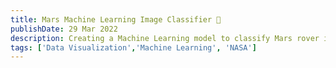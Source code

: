 ```yaml
---
title: Mars Machine Learning Image Classifier 🚀
publishDate: 29 Mar 2022
description: Creating a Machine Learning model to classify Mars rover images.
tags: ['Data Visualization','Machine Learning', 'NASA']
---
```


